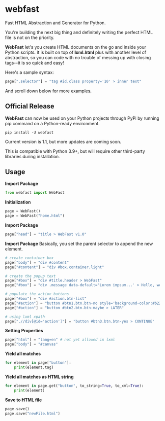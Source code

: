 # webfast
Fast HTML Abstraction and Generator for Python.

You're building the next big thing and definitely writing the perfect HTML file is not on the priority.

**WebFast** let's you create HTML documents on the go and inside your Python scripts. It is built on top of **lxml.html** plus with another level of abstraction, so you can code with no trouble of messing up with closing tags--it is so quick and easy!

Here's a sample syntax:
```python
page[".selector"] = "tag #id.class property='10' > inner text"
```
And scroll down below for more examples.

## Official Release
**WebFast** can now be used on your Python projects through PyPi by running pip command on a Python-ready environment.

`pip install -U webfast`

Current version is 1.1, but more updates are coming soon.

This is compatible with Python 3.9+, but will require other third-party libraries during installation.


## Usage
**Import Package**
```python
from webfast import WebFast
```

**Initialization**
```python
page = WebFast()
page = WebFast("home.html")
```

**Import Package**
```python
page["head"] = "title > WebFast v1.0"
```

**Import Package**
Basically, you set the parent selector to append the new element.
```python
# create container box
page["body"] = "div #content"
page["#content"] = "div #box.container.light"

# create the popup text
page["#box"] = "div #title.header > WebFast"
page["#box"] = "div .message data-default='Lorem impsum...' > Hello, world!"

# populate the action buttons
page["#box"] = "div #action.btn-list"
page["#action"] = "button #btn1.btn.btn-no style='background-color:#b22222;color:#fff;' > CLOSE"
page["#action"] = "button #btn2.btn.btn-maybe > LATER"

# using lxml xpath
page[".//div[@id='action']"] = "button #btn3.btn.btn-yes > CONTINUE"
```

**Setting Properties**
```python
page["html"] = "lang=en" # not yet allowed in lxml
page["body"] = "#canvas"
```

**Yield all matches**
```python
for element in page["button"]:
    print(element.tag)
```

**Yield all matches as HTML string**
```python
for element in page.get("button", to_string=True, to_xml=True):
    print(element)
```

**Save to HTML file**
```python
page.save()
page.save("newFile.html")
```

